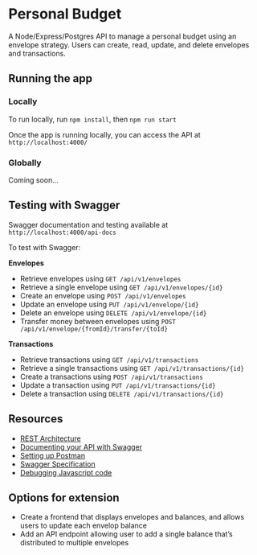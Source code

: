 # Personal Budget

A Node/Express/Postgres API to manage a personal budget using an envelope strategy. Users can create, read, update, and delete envelopes and transactions.

## Running the app
### Locally
To run locally, run `npm install`, then `npm run start`

Once the app is running locally, you can access the API at `http://localhost:4000/`

### Globally
Coming soon...

## Testing with Swagger
Swagger documentation and testing available at `http://localhost:4000/api-docs`

To test with Swagger:

**Envelopes**
 - Retrieve envelopes using `GET /api/v1/envelopes`
 - Retrieve a single envelope using `GET /api/v1/envelopes/{id}`
 - Create an envelope using `POST /api/v1/envelopes`
 - Update an envelope using `PUT /api/v1/envelope/{id}`
 - Delete an envelope using `DELETE /api/v1/envelope/{id}`
 - Transfer money between envelopes using `POST /api/v1/envelope/{fromId}/transfer/{toId}`
 
**Transactions**
 - Retrieve transactions using `GET /api/v1/transactions`
 - Retrieve a single transactions using `GET /api/v1/transactions/{id}`
 - Create a transactions using `POST /api/v1/transactions`
 - Update a transaction using `PUT /api/v1/transactions/{id}`
 - Delete a transaction using `DELETE /api/v1/transactions/{id}`

## Resources
- [REST Architecture](https://auth0.com/blog/rest-architecture-part-1-building-api/)
- [Documenting your API with Swagger](https://levelup.gitconnected.com/swagger-time-to-document-that-express-api-you-built-9b8faaeae563)
- [Setting up Postman](https://author.codecademy.com/content-items/a5ed0fe82af00dcae4bb69e07d6b5fa8)
- [Swagger Specification](https://swagger.io/docs/specification/basic-structure/)
- [Debugging Javascript code](https://author.codecademy.com/content-items/e8a7f4f36eae1c4ee642af3cea4bfb4a)

## Options for extension
 - Create a frontend that displays envelopes and balances, and allows users to update each envelop balance
 - Add an API endpoint allowing user to add a single balance that’s distributed to multiple envelopes

